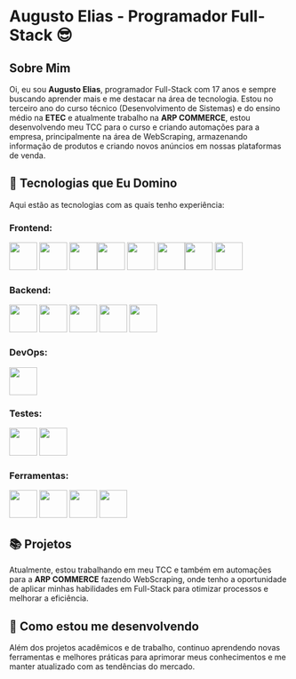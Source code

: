# Augusto Elias - Programador Full-Stack 😎

## Sobre Mim

Oi, eu sou **Augusto Elias**, programador Full-Stack com 17 anos e sempre buscando aprender mais e me destacar na área de tecnologia. Estou no terceiro ano do curso técnico (Desenvolvimento de Sistemas) e do ensino médio na **ETEC** e atualmente trabalho na **ARP COMMERCE**, estou desenvolvendo meu TCC para o curso e criando automações para a empresa, principalmente na área de WebScraping, armazenando informação de produtos e criando novos anúncios em nossas plataformas de venda.

## 🚀 Tecnologias que Eu Domino

Aqui estão as tecnologias com as quais tenho experiência:

### Frontend:
<img width="50" src="https://cdn.jsdelivr.net/gh/devicons/devicon@latest/icons/html5/html5-original-wordmark.svg" /> <img width="50" src="https://cdn.jsdelivr.net/gh/devicons/devicon@latest/icons/css3/css3-original-wordmark.svg" /> <img width="50" src="https://cdn.jsdelivr.net/gh/devicons/devicon@latest/icons/javascript/javascript-original.svg" /><img width="50" src="https://cdn.jsdelivr.net/gh/devicons/devicon@latest/icons/tailwindcss/tailwindcss-original.svg" /> <img width="50" src="https://cdn.jsdelivr.net/gh/devicons/devicon@latest/icons/sass/sass-original.svg" /> <img width="50" src="https://cdn.jsdelivr.net/gh/devicons/devicon@latest/icons/vitejs/vitejs-original.svg" /><img width="50" src="https://cdn.jsdelivr.net/gh/devicons/devicon@latest/icons/react/react-original.svg" /> <img width="50" src="https://cdn.jsdelivr.net/gh/devicons/devicon@latest/icons/nextjs/nextjs-original.svg" />

### Backend:
<img width="50" src="https://cdn.jsdelivr.net/gh/devicons/devicon@latest/icons/python/python-original.svg" /> <img width="50" src="https://cdn.jsdelivr.net/gh/devicons/devicon@latest/icons/fastapi/fastapi-original.svg" /> <img width="50" src="https://cdn.jsdelivr.net/gh/devicons/devicon@latest/icons/postgresql/postgresql-original-wordmark.svg" /> <img width="50" src="https://cdn.jsdelivr.net/gh/devicons/devicon@latest/icons/mysql/mysql-original-wordmark.svg" /> <img width="50" src="https://cdn.jsdelivr.net/gh/devicons/devicon@latest/icons/mongodb/mongodb-original-wordmark.svg" />

### DevOps:
<img width="50" src="https://cdn.jsdelivr.net/gh/devicons/devicon@latest/icons/docker/docker-original.svg" />

### Testes:
<img width="50" src="https://cdn.jsdelivr.net/gh/devicons/devicon@latest/icons/jest/jest-plain.svg" /> <img width="50" src="https://cdn.jsdelivr.net/gh/devicons/devicon@latest/icons/selenium/selenium-original.svg" />

### Ferramentas:

<img  width="50" src="https://cdn.jsdelivr.net/gh/devicons/devicon@latest/icons/vscode/vscode-original.svg" /> <img width="50" src="https://cdn.jsdelivr.net/gh/devicons/devicon@latest/icons/visualstudio/visualstudio-plain.svg" /> <img width="50" src="https://cdn.jsdelivr.net/gh/devicons/devicon@latest/icons/postman/postman-plain.svg" /> <img width="50" src="https://cdn.jsdelivr.net/gh/devicons/devicon@latest/icons/androidstudio/androidstudio-original.svg" />

## 📚 Projetos

Atualmente, estou trabalhando em meu TCC e também em automações para a **ARP COMMERCE** fazendo WebScraping, onde tenho a oportunidade de aplicar minhas habilidades em Full-Stack para otimizar processos e melhorar a eficiência.

## 🌱 Como estou me desenvolvendo

Além dos projetos acadêmicos e de trabalho, continuo aprendendo novas ferramentas e melhores práticas para aprimorar meus conhecimentos e me manter atualizado com as tendências do mercado.

